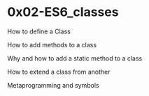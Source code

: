 # 0x02-ES6_classes

How to define a Class

How to add methods to a class

Why and how to add a static method to a class

How to extend a class from another

Metaprogramming and symbols
